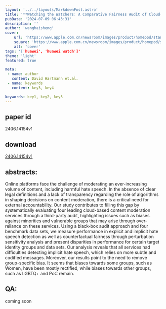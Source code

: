 ```yaml
---
layout: '../../layouts/MarkdownPost.astro'
title: '**Watching the Watchers: A Comparative Fairness Audit of Cloud-based Content Moderation Services**'
pubDate: '2024-07-09 06:43:31'
description: ''
author: 'wanghaisheng'
cover:
    url: 'https://www.apple.com.cn/newsroom/images/product/homepod/standard/Apple-HomePod-hero-230118_big.jpg.large_2x.jpg'
    square: 'https://www.apple.com.cn/newsroom/images/product/homepod/standard/Apple-HomePod-hero-230118_big.jpg.large_2x.jpg'
    alt: 'cover'
tags: '['huawei', 'huawei watch']' 
theme: 'light'
featured: true

meta:
 - name: author
   content: David Hartmann et.al.
 - name: keywords
   content: key3, key4

keywords: key1, key2, key3
---
```


## paper id
2406.14154v1
## download
[2406.14154v1](http://arxiv.org/abs/2406.14154v1)
## abstracts:
Online platforms face the challenge of moderating an ever-increasing volume of content, including harmful hate speech. In the absence of clear legal definitions and a lack of transparency regarding the role of algorithms in shaping decisions on content moderation, there is a critical need for external accountability. Our study contributes to filling this gap by systematically evaluating four leading cloud-based content moderation services through a third-party audit, highlighting issues such as biases against minorities and vulnerable groups that may arise through over-reliance on these services. Using a black-box audit approach and four benchmark data sets, we measure performance in explicit and implicit hate speech detection as well as counterfactual fairness through perturbation sensitivity analysis and present disparities in performance for certain target identity groups and data sets. Our analysis reveals that all services had difficulties detecting implicit hate speech, which relies on more subtle and codified messages. Moreover, our results point to the need to remove group-specific bias. It seems that biases towards some groups, such as Women, have been mostly rectified, while biases towards other groups, such as LGBTQ+ and PoC remain.
## QA:
coming soon
